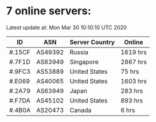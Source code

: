 # 7 online servers:

Latest update at: Mon Mar 30 10:10:10 UTC 2020

| ID | ASN | Server Country | Online |
| -- | --- | -------------- | ------ |
| #.15CF | AS49392 | Russia | 1619 hrs |
| #.7F1D | AS63949 | Singapore | 2867 hrs |
| #.9FC3 | AS53889 | United States | 75 hrs |
| #.E069 | AS40065 | United States | 1603 hrs |
| #.2A79 | AS63949 | Japan | 283 hrs |
| #.F7DA | AS45102 | United States | 893 hrs |
| #.4B0A | AS20473 | Canada | 6 hrs |

